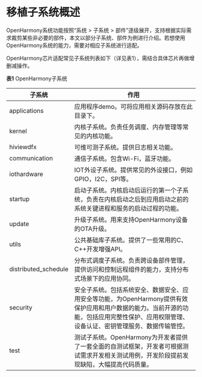 # 移植子系统概述


OpenHarmony系统功能按照“系统 &gt; 子系统 &gt; 部件”逐级展开，支持根据实际需求裁剪某些非必要的部件，本文以部分子系统、部件为例进行介绍。若想使用OpenHarmony系统的能力，需要对相应子系统进行适配。


OpenHarmony芯片适配常见子系统列表如下（详见表1），需结合具体芯片再做增删减操作。


  **表1** OpenHarmony子系统

| 子系统 | 作用 | 
| -------- | -------- |
| applications | 应用程序demo。可将应用相关源码存放在此目录下。 | 
| kernel | 内核子系统。负责任务调度、内存管理等常见的内核功能。 | 
| hiviewdfx | 可维可测子系统。提供日志相关功能。 | 
| communication | 通信子系统。包含Wi-Fi，蓝牙功能。 | 
| iothardware | IOT外设子系统。提供常见的外设接口，例如GPIO，I2C，SPI等。 | 
| startup | 启动子系统。内核启动后运行的第一个子系统，负责在内核启动之后到应用启动之前的系统关键进程和服务的启动过程的功能。 | 
| update | 升级子系统。用来支持OpenHarmony设备的OTA升级。 | 
| utils | 公共基础库子系统。提供了一些常用的C、C++开发增强API。 | 
| distributed_schedule | 分布式调度子系统。负责跨设备部件管理，提供访问和控制远程组件的能力，支持分布式场景下的应用协同。 | 
| security | 安全子系统。包括系统安全、数据安全、应用安全等功能，为OpenHarmony提供有效保护应用和用户数据的能力。当前开源的功能，包括应用完整性保护、应用权限管理、设备认证、密钥管理服务、数据传输管控。 | 
| test | 测试子系统。OpenHarmony为开发者提供了一套全面的自测试框架，开发者可根据测试需求开发相关测试用例，开发阶段提前发现缺陷，大幅提高代码质量。 | 
